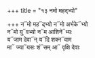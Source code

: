+++
title = "१३ नमो महद्भ्यो"

+++
न᳓मो मह᳓द्भ्यो न᳓मो अर्भके᳓भ्यो  
न᳓मो यु᳓वभ्यो न᳓म आशिने᳓भ्यः  
य᳓जाम देवा᳓न् य᳓दि शक्न᳓वाम  
मा᳓ ज्या᳓यसः शं᳓सम् आ᳓ वृक्षि देवाः